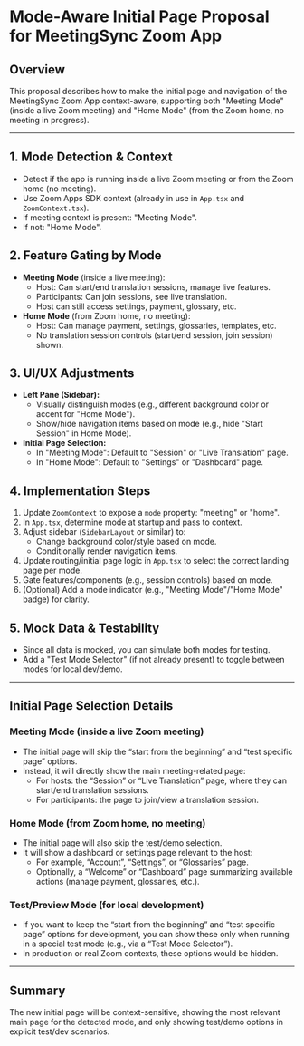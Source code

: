 # Mode-Aware Initial Page Proposal for MeetingSync Zoom App

## Overview
This proposal describes how to make the initial page and navigation of the MeetingSync Zoom App context-aware, supporting both "Meeting Mode" (inside a live Zoom meeting) and "Home Mode" (from the Zoom home, no meeting in progress).

---

## 1. Mode Detection & Context
- Detect if the app is running inside a live Zoom meeting or from the Zoom home (no meeting).
- Use Zoom Apps SDK context (already in use in `App.tsx` and `ZoomContext.tsx`).
- If meeting context is present: "Meeting Mode".
- If not: "Home Mode".

## 2. Feature Gating by Mode
- **Meeting Mode** (inside a live meeting):
  - Host: Can start/end translation sessions, manage live features.
  - Participants: Can join sessions, see live translation.
  - Host can still access settings, payment, glossary, etc.
- **Home Mode** (from Zoom home, no meeting):
  - Host: Can manage payment, settings, glossaries, templates, etc.
  - No translation session controls (start/end session, join session) shown.

## 3. UI/UX Adjustments
- **Left Pane (Sidebar):**
  - Visually distinguish modes (e.g., different background color or accent for "Home Mode").
  - Show/hide navigation items based on mode (e.g., hide "Start Session" in Home Mode).
- **Initial Page Selection:**
  - In "Meeting Mode": Default to "Session" or "Live Translation" page.
  - In "Home Mode": Default to "Settings" or "Dashboard" page.

## 4. Implementation Steps
1. Update `ZoomContext` to expose a `mode` property: "meeting" or "home".
2. In `App.tsx`, determine mode at startup and pass to context.
3. Adjust sidebar (`SidebarLayout` or similar) to:
   - Change background color/style based on mode.
   - Conditionally render navigation items.
4. Update routing/initial page logic in `App.tsx` to select the correct landing page per mode.
5. Gate features/components (e.g., session controls) based on mode.
6. (Optional) Add a mode indicator (e.g., "Meeting Mode"/"Home Mode" badge) for clarity.

## 5. Mock Data & Testability
- Since all data is mocked, you can simulate both modes for testing.
- Add a "Test Mode Selector" (if not already present) to toggle between modes for local dev/demo.

---

## Initial Page Selection Details

### Meeting Mode (inside a live Zoom meeting)
- The initial page will skip the “start from the beginning” and “test specific page” options.
- Instead, it will directly show the main meeting-related page:
  - For hosts: the “Session” or “Live Translation” page, where they can start/end translation sessions.
  - For participants: the page to join/view a translation session.

### Home Mode (from Zoom home, no meeting)
- The initial page will also skip the test/demo selection.
- It will show a dashboard or settings page relevant to the host:
  - For example, “Account”, “Settings”, or “Glossaries” page.
  - Optionally, a “Welcome” or “Dashboard” page summarizing available actions (manage payment, glossaries, etc.).

### Test/Preview Mode (for local development)
- If you want to keep the “start from the beginning” and “test specific page” options for development, you can show these only when running in a special test mode (e.g., via a “Test Mode Selector”).
- In production or real Zoom contexts, these options would be hidden.

---

## Summary
The new initial page will be context-sensitive, showing the most relevant main page for the detected mode, and only showing test/demo options in explicit test/dev scenarios.
